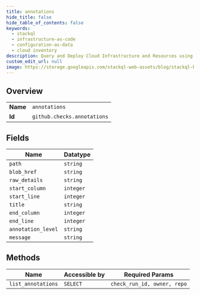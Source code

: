 ```yaml
---
title: annotations
hide_title: false
hide_table_of_contents: false
keywords:
  - stackql
  - infrastructure-as-code
  - configuration-as-data
  - cloud inventory
description: Query and Deploy Cloud Infrastructure and Resources using SQL
custom_edit_url: null
image: https://storage.googleapis.com/stackql-web-assets/blog/stackql-blog-post-featured-image.png
---
```

  
    

## Overview
<table><tbody>
<tr><td><b>Name</b></td><td><code>annotations</code></td></tr>
<tr><td><b>Id</b></td><td><code>github.checks.annotations</code></td></tr>
</tbody></table>

## Fields
| Name | Datatype |
| ---- | -------- |
| `path` | `string` |
| `blob_href` | `string` |
| `raw_details` | `string` |
| `start_column` | `integer` |
| `start_line` | `integer` |
| `title` | `string` |
| `end_column` | `integer` |
| `end_line` | `integer` |
| `annotation_level` | `string` |
| `message` | `string` |
## Methods
| Name | Accessible by | Required Params |
| ---- | ------------- | --------------- |
| `list_annotations` | `SELECT` | `check_run_id, owner, repo` |
